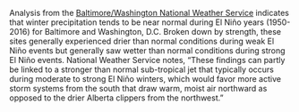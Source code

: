 Analysis from the [Baltimore/Washington National Weather Service](https://www.weather.gov/lwx/research_dcbalt_elnino) indicates that winter precipitation tends to be near normal during El Niño years (1950-2016) for Baltimore and Washington, D.C. Broken down by strength, these sites generally experienced drier than normal conditions during weak El Niño events but generally saw wetter than normal conditions during strong El Niño events. National Weather Service notes, “These findings can partly be linked to a stronger than normal sub-tropical jet that typically occurs during moderate to strong El Niño winters, which would favor more active storm systems from the south that draw warm, moist air northward as opposed to the drier Alberta clippers from the northwest.”